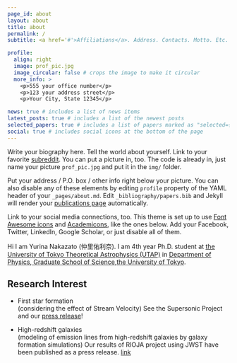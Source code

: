 ```yaml
---
page_id: about
layout: about
title: about
permalink: /
subtitle: <a href='#'>Affiliations</a>. Address. Contacts. Motto. Etc.

profile:
  align: right
  image: prof_pic.jpg
  image_circular: false # crops the image to make it circular
  more_info: >
    <p>555 your office number</p>
    <p>123 your address street</p>
    <p>Your City, State 12345</p>

news: true # includes a list of news items
latest_posts: true # includes a list of the newest posts
selected_papers: true # includes a list of papers marked as "selected={true}"
social: true # includes social icons at the bottom of the page
---
```


Write your biography here. Tell the world about yourself. Link to your favorite [subreddit](http://reddit.com). You can put a picture in, too. The code is already in, just name your picture `prof_pic.jpg` and put it in the `img/` folder.

Put your address / P.O. box / other info right below your picture. You can also disable any of these elements by editing `profile` property of the YAML header of your `_pages/about.md`. Edit `_bibliography/papers.bib` and Jekyll will render your [publications page](/multi-language-al-folio/publications/) automatically.

Link to your social media connections, too. This theme is set up to use [Font Awesome icons](https://fontawesome.com/) and [Academicons](https://jpswalsh.github.io/academicons/), like the ones below. Add your Facebook, Twitter, LinkedIn, Google Scholar, or just disable all of them.

Hi I am Yurina Nakazato (仲里佑利奈). I am 4th year Ph.D. student at [the University of Tokyo Theoretical Astrophysics (UTAP)](https://www-utap.phys.s.u-tokyo.ac.jp/index.html) in [Department of Physics, Graduate School of Science](https://www.phys.s.u-tokyo.ac.jp/en/),[the University of Tokyo](https://www.u-tokyo.ac.jp/en/). 

## Research Interest  
* First star formation  
  (considering the effect of Stream Velocity)
  See the Supersonic Project and our [press release](https://newsroom.ucla.edu/releases/dark-matter-reveal-bright-galaxies-beginning-of-time?preview=2528)!
  

* High-redshift galaxies    
 (modeling of emission lines from high-redshift galaxies by galaxy formation simulations)
 Our results of RIOJA project using JWST have been published as a press release. [link](https://www.ipmu.jp/en/20230920-Protocluster)
